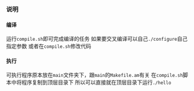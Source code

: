 ### 说明

#### 编译
运行`compile.sh`即可完成编译的任务
如果要交叉编译可以自己`./configure`自己指定参数
或者在`compile.sh`修改代码

#### 执行
可执行程序原本放在`main`文件夹下，跟`main`的`Makefile.am`有关
在`compile.sh`脚本中将程序复制到顶层目录下
所以可以直接就在顶层目录下运行`./hello`